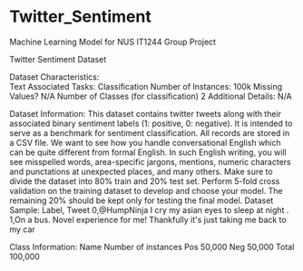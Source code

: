 # Twitter_Sentiment
Machine Learning Model for NUS IT1244 Group Project

Twitter Sentiment Dataset

Dataset Characteristics:  
Text
Associated Tasks:
Classification
Number of Instances:
100k
Missing Values?
N/A
Number of Classes 
(for classification)
2
Additional Details:
N/A

Dataset Information:
This dataset contains twitter tweets along with their associated binary sentiment labels (1: positive, 0: negative). It is intended to serve as a benchmark for sentiment classification. All records are stored in a CSV file. We want to see how you handle conversational English which can be quite different from formal English. In such English writing, you will see misspelled words, area-specific jargons, mentions, numeric characters and punctations at unexpected places, and many others.
Make sure to divide the dataset into 80% train and 20% test set. Perform 5-fold cross validation on the training dataset to develop and choose your model. The remaining 20% should be kept only for testing the final model.
Dataset Sample:
Label, Tweet
0,@HumpNinja I cry my asian eyes to sleep at night .
1,On a bus. Novel experience for me! Thankfully it's just taking me back to my car 

Class Information:
Name
Number of instances
Pos
50,000
Neg
50,000
Total
100,000



